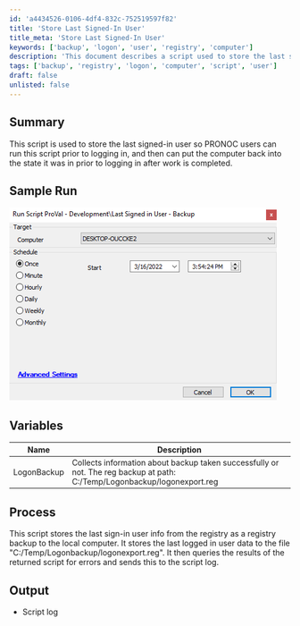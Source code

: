 ```yaml
---
id: 'a4434526-0106-4df4-832c-752519597f82'
title: 'Store Last Signed-In User'
title_meta: 'Store Last Signed-In User'
keywords: ['backup', 'logon', 'user', 'registry', 'computer']
description: 'This document describes a script used to store the last signed-in user information for PRONOC users, allowing them to restore their computer to its previous state after work is completed. It details the process of creating a registry backup and logging the results.'
tags: ['backup', 'registry', 'logon', 'computer', 'script', 'user']
draft: false
unlisted: false
---
```

## Summary

This script is used to store the last signed-in user so PRONOC users can run this script prior to logging in, and then can put the computer back into the state it was in prior to logging in after work is completed.

## Sample Run

![Sample Run](../../../static/img/Last-Signed-in-User---Backup/image_1.png)

## Variables

| Name          | Description                                                                                       |
|---------------|---------------------------------------------------------------------------------------------------|
| LogonBackup   | Collects information about backup taken successfully or not. The reg backup at path: C:/Temp/Logonbackup/logonexport.reg |

## Process

This script stores the last sign-in user info from the registry as a registry backup to the local computer. It stores the last logged in user data to the file "C:/Temp/Logonbackup/logonexport.reg". It then queries the results of the returned script for errors and sends this to the script log.

## Output

- Script log







